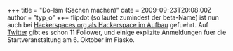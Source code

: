 +++
title = "Do-Ism (Sachen machen)"
date = 2009-09-23T20:08:00Z
author = "typ_o"
+++
flipdot (so lautet zumindest der beta-Name) ist nun auch bei
[Hackerspaces.org als Hackerspace im
Aufbau](http://hackerspaces.org/wiki/List_of_Hacker_Spaces) gefuehrt.
Auf [Twitter](http://twitter.com/FlipDot_KS) gibt es schon 11 Follower,
und einige explizite Anmeldungen fuer die Startveranstaltung am 6.
Oktober im Fiasko.
